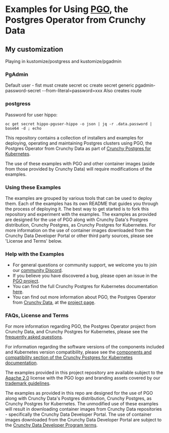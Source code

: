 # Examples for Using [PGO](https://github.com/CrunchyData/postgres-operator), the Postgres Operator from Crunchy Data

## My customization
Playing in kustomize/postgress and kustomize/pgadmin

### PgAdmin
Default user  - fist must create secret
oc create secret generic pgadmin-password-secret --from-literal=password=xxx
Also creates route

### postgress
Password for user hippo:
```
oc get secret hippo-pguser-hippo -o json | jq -r .data.password | base64 -d ; echo
```


This repository contains a collection of installers and examples for deploying, operating and maintaining Postgres clusters using PGO, the Postgres Operator from Crunchy Data as part of [Crunchy Postgres for Kubernetes](https://www.crunchydata.com/products/crunchy-postgresql-for-kubernetes).

The use of these examples with PGO and other container images (aside from those provided by Crunchy Data) will require modifications of the examples.

### Using these Examples

The examples are grouped by various tools that can be used to deploy them.
Each of the examples has its own README that guides you through the process of deploying it.
The best way to get started is to fork this repository and experiment with the examples.
The examples as provided are designed for the use of PGO along with Crunchy Data's Postgres distribution, Crunchy Postgres, as Crunchy Postgres for Kubernetes.  For more information on the use of container images downloaded from the Crunchy Data Developer Portal or other third party sources, please see 'License and Terms' below.

### Help with the Examples

* For general questions or community support, we welcome you to join our [community Discord](https://discord.gg/BnsMEeaPBV).
* If you believe you have discovered a bug, please open an issue in the [PGO project](https://github.com/CrunchyData/postgres-operator).
* You can find the full Crunchy Postgres for Kubernetes documentation [here](https://access.crunchydata.com/documentation/postgres-operator/v5/).
* You can find out more information about PGO, the Postgres Operator from [Crunchy Data](https://www.crunchydata.com), at the [project page](https://github.com/CrunchyData/postgres-operator).

### FAQs, License and Terms

For more information regarding PGO, the Postgres Operator project from Crunchy Data, and Crunchy Postgres for Kubernetes, please see the [frequently asked questions](https://access.crunchydata.com/documentation/postgres-operator/latest/faq).

For information regarding the software versions of the components included and Kubernetes version compatibility, please see the [components and compatibility section of the Crunchy Postgres for Kubernetes documentation](https://access.crunchydata.com/documentation/postgres-operator/latest/references/components).

The examples provided in this project repository are available subject to the [Apache 2.0](https://github.com/CrunchyData/postgres-operator-examples/blob/-/LICENSE.md) license with the PGO logo and branding assets covered by our [trademark guidelines](https://github.com/CrunchyData/postgres-operator/blob/-/docs/static/logos/TRADEMARKS.md).

The examples as provided in this repo are designed for the use of PGO along with Crunchy Data's Postgres distribution, Crunchy Postgres, as Crunchy Postgres for Kubernetes. The unmodified use of these examples will result in downloading container images from Crunchy Data repositories - specifically the Crunchy Data Developer Portal. The use of container images downloaded from the Crunchy Data Developer Portal are subject to the [Crunchy Data Developer Program terms](https://www.crunchydata.com/developers/terms-of-use).
